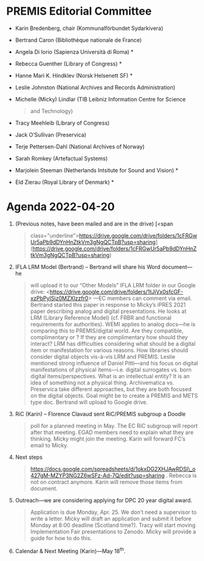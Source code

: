 PREMIS Editorial Committee 
==========================

-   Karin Bredenberg, chair (Kommunalförbundet Sydarkivera)

-   Bertrand Caron (Bibliothèque nationale de France) 

-   Angela Di Iorio (Sapienza Università di Roma) \*

-   Rebecca Guenther (Library of Congress) \*

-   Hanne Mari K. Hindklev (Norsk Helsenett SF) \*

-   Leslie Johnston (National Archives and Records Administration)

-   Michelle (Micky) Lindlar (TIB Leibniz Information Centre for Science
    > and Technology)

-   Tracy Meehleib (Library of Congress)

-   Jack O’Sullivan (Preservica)

-   Terje Pettersen-Dahl (National Archives of Norway) 

-   Sarah Romkey (Artefactual Systems) 

-   Marjolein Steeman (Netherlands Intsitute for Sound and Vision) \*

-   Eld Zierau (Royal Library of Denmark) \*

Agenda 2022-04-20
=================

1.  (Previous notes, have been mailed and are in the drive) [<span
    > class="underline">https://drive.google.com/drive/folders/1cFRGwUr5aPb9dDYnHnZtkVm3gNgQCTpB?usp=sharing</span>](https://drive.google.com/drive/folders/1cFRGwUr5aPb9dDYnHnZtkVm3gNgQCTpB?usp=sharing)

2.  IFLA LRM Model (Bertrand) – Bertrand will share his Word document—he
    > will upload it to our “Other Models” IFLA LRM folder in our Google
    > drive:
    > &lt;https://drive.google.com/drive/folders/1tJjVx0sfcGF-xzPbPyISjz0MZXlzzfr0&gt;
    > —EC members can comment via email. Bertrand started this paper in
    > response to Micky’s iPRES 2021 paper describing analog and digital
    > presentations. He looks at LRM (Library Reference Model) (cf. FRBR
    > and functional requirements for authorities). WEMI applies to
    > analog docs—he is comparing this to PREMIS/digital world. Are they
    > compatible, complimentary or ? If they are complimentary how
    > should they interact? LRM has difficulties considering what should
    > be a digital item or manifestation for various reasons. How
    > libraries should consider digital objects vis-à-vis LRM and
    > PREMIS. Leslie mentioned strong influence of Daniel Pitti—and his
    > focus on digital manifestations of physical items—i.e. digital
    > surrogates vs. born digital items/perspectives. What is an
    > intellectual entity? It is an idea of something not a physical
    > thing. Archivematica vs. Preservica take different approaches, but
    > they are both focused on the digital objects. Goal might be to
    > create a PREMIS and METS type doc. Bertrand will upload to Google
    > drive.

3.  RiC (Karin) – Florence Clavaud sent RiC/PREMIS subgroup a Doodle
    > poll for a planned meeting in May. The EC RiC subgroup will report
    > after that meeting. EGAD members need to explain what they are
    > thinking. Micky might join the meeting. Karin will forward FC’s
    > email to Micky.

4.  Next steps  
    > [<span
    > class="underline">https://docs.google.com/spreadsheets/d/1okxDG2XHJAwRDSI\_o427gM-MZYP3NG2Z6wSFz-Ad-7Q/edit?usp=sharing</span>](https://docs.google.com/spreadsheets/d/1okxDG2XHJAwRDSI_o427gM-MZYP3NG2Z6wSFz-Ad-7Q/edit?usp=sharing)
    > . Rebecca is not on contract anymore. Karin will remove those
    > items from document.

5.  Outreach—we are considering applying for DPC 20 year digital award.
    > Application is due Monday, Apr. 25. We don’t need a supervisor to
    > write a letter. Micky will draft an application and submit it
    > before Monday at 8:00 deadline (Scotland time?). Tracy will start
    > moving Implementation Fair presentations to Zenodo. Micky will
    > provide a guide for how to do this.

6.  Calendar & Next Meeting (Karin)—May 18<sup>th</sup>.

